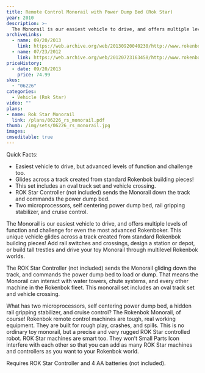 ```yaml
---
title: Remote Control Monorail with Power Dump Bed (Rok Star)
year: 2010
description: >-
  The Monorail is our easiest vehicle to drive, and offers multiple levels of function and challenge for even the most advanced Rokenboker. This unique vehicle glides across a track created from standard Rokenbok building pieces!  Add rail switches and crossings, design a station or depot, or build tall trestles and drive your toy Monorail through multilevel Rokenbok worlds.
archiveLinks:
  - name: 09/20/2013
    link: https://web.archive.org/web/20130920040230/http://www.rokenbok.com/estore/machines/remote-control-monorail-power-dump-bed
  - name: 07/23/2012
    link: https://web.archive.org/web/20120723163458/http://www.rokenbok.com/estore/machines/remote-control-monorail-power-dump-bed
priceHistory:
  - date: 09/20/2013
    price: 74.99
skus:
  - "06226"
categories: 
  - Vehicle (Rok Star)
video: ""
plans:
- name: Rok Star Monorail
  link: /plans/06226_rs_monorail.pdf
thumb: /img/sets/06226_rs_monorail.jpg
images:
cmseditable: true
---
```

Quick Facts: 
  - Easiest vehicle to drive, but advanced levels of function and challenge too.
  - Glides across a track created from standard Rokenbok building pieces!
  - This set includes an oval track set and vehicle crossing.
  - ROK Star Controller (not included) sends the Monorail down the track and commands the power dump bed.
  - Two microprocessors, self centering power dump bed, rail gripping stabilizer, and cruise control.

The Monorail is our easiest vehicle to drive, and offers multiple levels of function and challenge for even the most advanced Rokenboker. This unique vehicle glides across a track created from standard Rokenbok building pieces!  Add rail switches and crossings, design a station or depot, or build tall trestles and drive your toy Monorail through multilevel Rokenbok worlds.

The ROK Star Controller (not included) sends the Monorail gliding down the track, and commands the power dump bed to load or dump.  That means the Monorail can interact with water towers, chute systems, and every other machine in the Rokenbok fleet.  This monorail set includes an oval track set and vehicle crossing.

What has two microprocessors, self centering power dump bed, a hidden rail gripping stabilizer, and cruise control?  The Rokenbok Monorail, of course!  Rokenbok remote control machines are tough, real working equipment.  They are built for rough play, crashes, and spills.  This is no ordinary toy monorail, but a precise and very rugged ROK Star controlled robot.  ROK Star machines are smart too. They won’t Small Parts Icon interfere with each other so that you can add as many ROK Star machines and controllers as you want to your Rokenbok world.

Requires ROK Star Controller and 4 AA batteries (not included).
